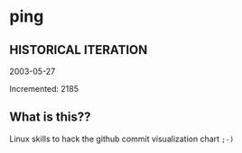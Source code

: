 # ping

## HISTORICAL ITERATION
2003-05-27

Incremented: 2185

## What is this?? 
Linux skills to hack the github commit visualization chart `;-)`
